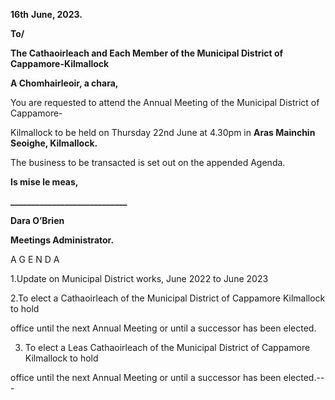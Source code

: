 **16th** **June, 2023.**

**To/**

**The Cathaoirleach and Each Member of the Municipal District of Cappamore-Kilmallock**

**A Chomhairleoir, a chara,**

You are requested to attend the Annual Meeting of the Municipal District of Cappamore-

Kilmallock to be held on Thursday 22nd June at 4.30pm in **Aras Mainchin Seoighe, Kilmallock.**

The business to be transacted is set out on the appended Agenda.

**Is mise le meas,**

**\_\_\_\_\_\_\_\_\_\_\_\_\_\_\_\_\_\_\_\_\_\_\_\_\_\_\_\_**

**Dara O’Brien**

**Meetings Administrator.**

A G E N D A

1.Update on Municipal District works, June 2022 to June 2023

2.To elect a Cathaoirleach of the Municipal District of Cappamore Kilmallock to hold

office until the next Annual Meeting or until a successor has been elected.

3. To elect a Leas Cathaoirleach of the Municipal District of Cappamore Kilmallock to hold

office until the next Annual Meeting or until a successor has been elected.---
